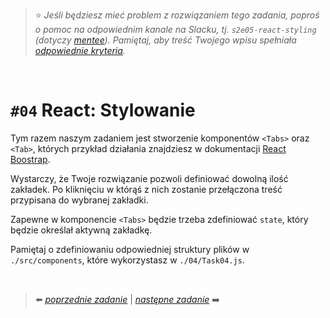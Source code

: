 > :star: *Jeśli będziesz mieć problem z rozwiązaniem tego zadania, poproś o pomoc na odpowiednim kanale na Slacku, tj. `s2e05-react-styling` (dotyczy [mentee](https://devmentor.pl/mentoring-javascript/)). Pamiętaj, aby treść Twojego wpisu spełniała [odpowiednie kryteria](https://devmentor.pl/jak-prosic-o-pomoc/).*

&nbsp;

# `#04` React: Stylowanie


Tym razem naszym zadaniem jest stworzenie komponentów `<Tabs>` oraz `<Tab>`, których przykład działania znajdziesz w dokumentacji [React Boostrap](https://react-bootstrap.github.io/components/tabs/).

Wystarczy, że Twoje rozwiązanie pozwoli definiować dowolną ilość zakładek. Po kliknięciu w którąś z nich zostanie przełączona treść przypisana do wybranej zakładki.

Zapewne w komponencie `<Tabs>` będzie trzeba zdefiniować `state`, który będzie określał aktywną zakładkę.

Pamiętaj o zdefiniowaniu odpowiedniej struktury plików w `./src/components`, które wykorzystasz w `./04/Task04.js`.

&nbsp;


> :arrow_left: [*poprzednie zadanie*](./../03) | [*następne zadanie*](./../05) :arrow_right:
